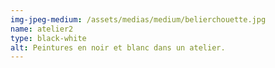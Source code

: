 ```yaml
---
img-jpeg-medium: /assets/medias/medium/belierchouette.jpg
name: atelier2
type: black-white
alt: Peintures en noir et blanc dans un atelier.
---
```

